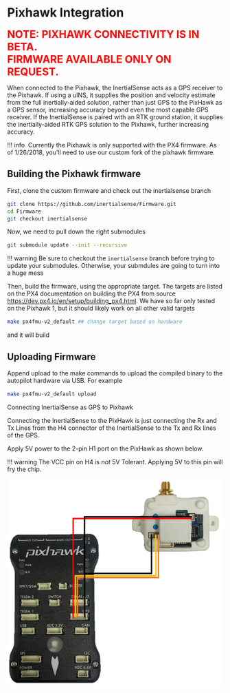 # Pixhawk Integration

<font color="red" size="5"><b>NOTE: PIXHAWK CONNECTIVITY IS IN BETA.<br> FIRMWARE AVAILABLE ONLY ON REQUEST.</b></font>

When connected to the Pixhawk, the InertialSense acts as a GPS receiver to the Pixhawk. If using a uINS, it supplies the position and velocity estimate from the full inertially-aided solution, rather than just GPS to the PixHawk as a GPS sensor, increasing accuracy beyond even the most capable GPS receiver. If the InertialSense is paired with an RTK ground station, it supplies the inertially-aided RTK GPS solution to the Pixhawk, further increasing accuracy.

!!! info
​    Currently the Pixhawk is only supported with the PX4 firmware. As of 1/26/2018, you'll need to use our custom fork of the pixhawk firmware.

## Building the Pixhawk firmware

First, clone the custom firmware and check out the inertialsense branch

```bash
git clone https://github.com/inertialsense/Firmware.git
cd Firmware
git checkout inertialsense
```

Now, we need to pull down the right submodules

```bash
git submodule update --init --recursive
```

!!! warning
    Be sure to checkout the `inertialsense` branch before trying to update your submodules.  Otherwise, your submdules are going to turn into a huge mess

Then, build the firmware, using the appropriate target. The targets are listed on the PX4 documentation on building the PX4 from source https://dev.px4.io/en/setup/building_px4.html. We have so far only tested on the Pixhawk 1, but it should likely work on all other valid targets

```bash
make px4fmu-v2_default ## change target based on hardware
```

and it will build

## Uploading Firmware

Append upload to the make commands to upload the compiled binary to the autopilot hardware via USB. For example

```bash
make px4fmu-v2_default upload
```

Connecting InertialSense as GPS to Pixhawk

Connecting the InertialSense to the PixHawk is just connecting the Rx and Tx Lines from the H4 connector of the InertialSense to the Tx and Rx lines of the GPS.

Apply 5V power to the 2-pin H1 port on the PixHawk as shown below.

!!! warning
    The VCC pin on H4 is _not_ 5V Tolerant. Applying 5V to this pin will fry the chip.

![pixhawk_inertialsense_wiring](images\Pixhawk_IS_wiring.PNG)